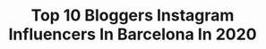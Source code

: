 ---
title: Top 10 Bloggers Instagram Influencers In Barcelona In 2020
description: >-
  Find top bloggers Instagram influencers in Barcelona in 2020. Most popular hashtags: #barcelona #santjordi #covid19 #blogger.
platform: Instagram
profiles:
  - username: "viviendodeviaje"
    fullname: >-
      TANIA & DAVID
    location: "Spain"
    followers: 99223
    engagement: 436
    commentsToLikes: 0.036351
    id: ck0uch48bgs9s0i197tio8vby
    verified: false
    hashtags: "#yomequedoencasa, #loves, #sintra, #sunset"
  - username: "thegoldlipstick"
    fullname: >-
      Mireia from The Gold Lipstick
    location: "Spain"
    followers: 3133
    engagement: 1216
    commentsToLikes: 0.357116
    id: ck0tyj2kvn1ds0i19upv4nd49
    verified: false
    hashtags: "#diorbeautylovers, #skin, #igtv, #hmhome"
  - username: "nicarodriguez_"
    fullname: >-
      Nica Rodríguez
    location: "Spain"
    followers: 104006
    engagement: 103
    commentsToLikes: 0.033984
    id: ck6tuzkkajbte0j716lvqfkur
    verified: false
    hashtags: "#qued, #tuesday, #cuarentenatime, #confinamiento"
  - username: "irenecocinaparati"
    fullname: >-
      Irene Requena
    location: "Spain"
    followers: 37904
    engagement: 444
    commentsToLikes: 0.277354
    id: ck5hhqgrr9l7o0i116joeraph
    verified: false
    hashtags: "#meat, #nutella, #vasos, #somgastronomia"
  - username: "carles_castillejo"
    fullname: >-
      Carles
    location: "Spain"
    followers: 32513
    engagement: 393
    commentsToLikes: 0.029431
    id: ck5c0gpdut3pg0i11sc9upqfg
    verified: true
    hashtags: "#casticoach, #hamstring, #trainning, #trail"
  - username: "luciasday"
    fullname: >-
      LUCIA
    location: "Spain"
    followers: 12889
    engagement: 534
    commentsToLikes: 0.071927
    id: ck6uc6313dqmy0j71imo0n3ab
    verified: false
    hashtags: "#sunglasses, #rome, #cluse, #aimnsportswear"
  - username: "peinetapintxos"
    fullname: >-
      Peineta & Pintxos ⚡💃Nerea💃⚡
    location: "Spain"
    followers: 19375
    engagement: 898
    commentsToLikes: 0.784081
    id: ck5zoqsh3r4t60i14rrxs6bqw
    verified: false
    hashtags: "#celebracion, #puericultura, #summertoys, #fundasiphone"
  - username: "dontworrybecamper"
    fullname: >-
      Eric & Mari ✱ Travel Couple
    location: "Spain"
    followers: 23445
    engagement: 586
    commentsToLikes: 0.048723
    id: ck5qegsce0evv0i11xl9jepwu
    verified: false
    hashtags: "#cityscape, #vacationmode, #travelbloggers, #santjordi"
  - username: "mylifesatravelmovie"
    fullname: >-
      Alyssa Ramos 🌎 Travel + Life
    location: "Spain"
    followers: 213859
    engagement: 109
    commentsToLikes: 0.067459
    id: ck0tx8b4si7jf0i19swozu03e
    verified: true
    hashtags: "#hanggliding, #amazonjungle, #goldenhour, #mothersday2020"
  - username: "angelroman98"
    fullname: >-
      Angel Roman🔥
    location: "Spain"
    followers: 3775
    engagement: 1324
    commentsToLikes: 0.025788
    id: ck5cbvsc2g98c0i11hz0frqjp
    verified: false
    hashtags: "#burberry, #menmodel, #dark, #fashionstyle"
---